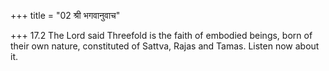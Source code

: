 +++
title = "02 श्री भगवानुवाच"

+++
17.2 The Lord said Threefold is the faith of embodied beings, born of
their own nature, constituted of Sattva, Rajas and Tamas. Listen now
about it.
